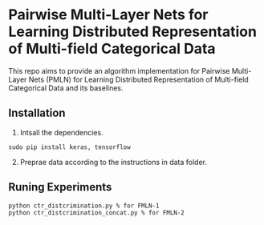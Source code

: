# Pairwise Multi-Layer Nets for Learning Distributed Representation of Multi-field Categorical Data

This repo aims to provide an algorithm implementation for
Pairwise Multi-Layer Nets (PMLN) for Learning Distributed Representation of Multi-field Categorical Data and its baselines.

## Installation

1. Intsall the dependencies. 
 ```shell
sudo pip install keras, tensorflow
 ```
2. Preprae data according to the instructions in data folder.

## Runing Experiments

```shell
python ctr_distcrimination.py % for FMLN-1
python ctr_distcrimination_concat.py % for FMLN-2
```
